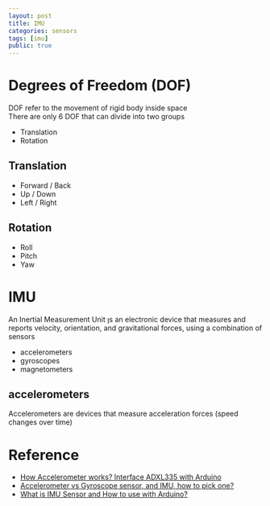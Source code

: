 ```yaml
---
layout: post
title: IMU
categories: sensors
tags: [imu]
public: true
---
```



# Degrees of Freedom (DOF)
DOF refer to the movement of rigid body inside space  
There are only 6 DOF that can divide into two groups
- Translation
- Rotation

## Translation
- Forward / Back
- Up / Down
- Left / Right

## Rotation
- Roll
- Pitch
- Yaw

# IMU
An Inertial Measurement Unit ןs an electronic device that measures and reports velocity, orientation, and gravitational forces, using a combination of sensors 
- accelerometers
- gyroscopes
- magnetometers

## accelerometers
Accelerometers are devices that measure acceleration forces (speed changes over time)


# Reference
- [How Accelerometer works? Interface ADXL335 with Arduino](https://lastminuteengineers.com/adxl335-accelerometer-arduino-tutorial/)
- [Accelerometer vs Gyroscope sensor, and IMU, how to pick one?](https://www.seeedstudio.com/blog/2019/12/24/what-is-accelerometer-gyroscope-and-how-to-pick-one/)
- [What is IMU Sensor and How to use with Arduino?](https://www.seeedstudio.com/blog/2020/01/17/what-is-imu-sensor-overview-with-arduino-usage-guide/)
